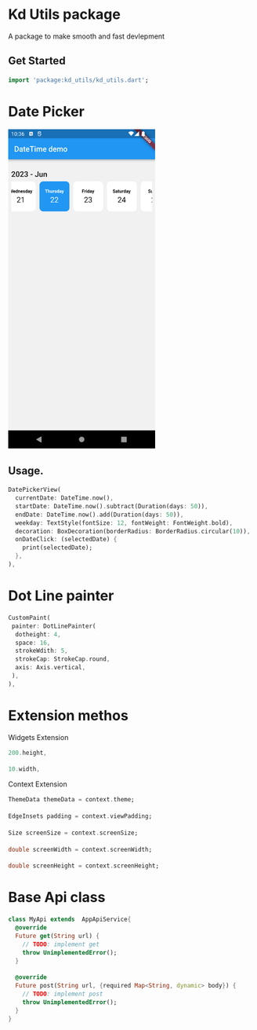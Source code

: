 # Kd Utils package

A package to make smooth and fast devlepment

## Get Started

```dart
import 'package:kd_utils/kd_utils.dart';
```

<h1>Date Picker </h1>

<img src="assets\demo_date_time.png" width=300/>

<h2>Usage.</h2>

```dart
DatePickerView(
  currentDate: DateTime.now(),
  startDate: DateTime.now().subtract(Duration(days: 50)),
  endDate: DateTime.now().add(Duration(days: 50)),
  weekday: TextStyle(fontSize: 12, fontWeight: FontWeight.bold),
  decoration: BoxDecoration(borderRadius: BorderRadius.circular(10)),
  onDateClick: (selectedDate) {
    print(selectedDate);
  },
),
```

# Dot Line painter

```dart
CustomPaint(
 painter: DotLinePainter(
  dotheight: 4,
  space: 16,
  strokeWdith: 5,
  strokeCap: StrokeCap.round,
  axis: Axis.vertical,
 ),
),
```

# Extension methos

Widgets Extension 

```dart
200.height,

10.width,
```
Context Extension

```dart
ThemeData themeData = context.theme;

EdgeInsets padding = context.viewPadding;
    
Size screenSize = context.screenSize;
    
double screenWidth = context.screenWidth;
    
double screenHeight = context.screenHeight;
```


# Base Api class

```dart
class MyApi extends  AppApiService{
  @override
  Future get(String url) {
    // TODO: implement get
    throw UnimplementedError();
  }

  @override
  Future post(String url, {required Map<String, dynamic> body}) {
    // TODO: implement post
    throw UnimplementedError();
  }
}
```
